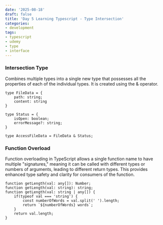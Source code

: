 ```yaml
---
date: '2025-08-18'
draft: false
title: 'Day 5 Learning Typescript - Type Intersection'
categories:
- development
tags:
- typescript
- udemy
- type
- interface
---
```



### Intersection Type
Combines multiple types into a single new type that possesses all the properties of each of the individual types. It is created using the & operator.

```
type FileData = {
    path: string;
    content: string
} 

type Status = {
    isOpen: boolean;
    errorMessage?: string;
}

type AccessFileData = FileData & Status;
```


### Function Overload
Function overloading in TypeScript allows a single function name to have multiple "signatures," meaning it can be called with different types or numbers of arguments, leading to different return types. This provides enhanced type safety and clarity for consumers of the function.

```
function getLength(val: any[]): Number;
function getLength(val: string): string;
function getLength(val: string | any[]) {
    if(typeof val === 'string') {
        const numberOfWords = val.split(' ').length;
        return `${numberOfWords} words`;
    }
    return val.length;
}
```